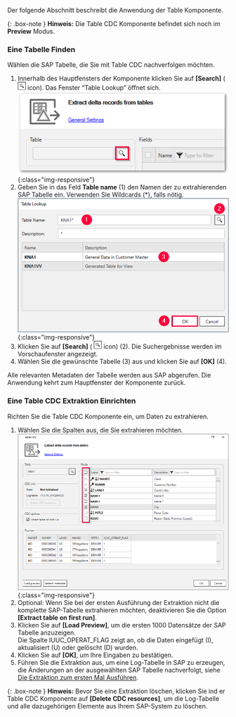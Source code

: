 Der folgende Abschnitt beschreibt die Anwendung der Table Komponente. <br>

{: .box-note }
**Hinweis:** Die Table CDC Komponente befindet sich noch im **Preview** Modus.

### Eine Tabelle Finden

Wählen die SAP Tabelle, die Sie mit Table CDC nachverfolgen möchten.

1. Innerhalb des Hauptfensters der Komponente klicken Sie auf  **[Search]** ( ![magnifying-glass](/img/content/icons/magnifying-glass.png) icon). Das Fenster “Table Lookup” öffnet sich.<br>
![Table-CDC](/img/content/tablecdc/table-cdc.png){:class="img-responsive"}
2. Geben Sie in das Feld **Table name** (1) den Namen der zu extrahierenden SAP Tabelle ein. Verwenden Sie Wildcards (*), falls nötig.<br>
![Look-Up-Report](/img/content/table/table_look-up.png){:class="img-responsive"}
3. Klicken Sie auf **[Search]** ( ![magnifying-glass](/img/content/icons/magnifying-glass.png) icon) (2). Die Suchergebnisse werden im Vorschaufenster angezeigt.
4. Wählen Sie die gewünschte Tabelle (3) aus und klicken Sie auf **[OK]** (4).

Alle relevanten Metadaten der Tabelle werden aus SAP abgerufen.
Die Anwendung kehrt zum Hauptfenster der Komponente zurück.

### Eine Table CDC Extraktion Einrichten

Richten Sie die Table CDC Komponente ein, um Daten zu extrahieren.

1. Wählen Sie die Spalten aus, die Sie extrahieren möchten.<br> ![Table-CDC-Setup](/img/content/tablecdc/table-cdc-kna1.png){:class="img-responsive"}
2. Optional: Wenn Sie bei der ersten Ausführung der Extraktion nicht die komplette SAP-Tabelle extrahieren möchten, deaktivieren Sie die Option **[Extract table on first run]**.
3. Klicken Sie auf **[Load Preview]**, um die ersten 1000 Datensätze der SAP Tabelle anzuzeigen.<br>
Die Spalte IUUC_OPERAT_FLAG zeigt an, ob die Daten eingefügt (I), aktualisiert (U) oder gelöscht (D) wurden.
4. Klicken Sie auf **[OK]**, um Ihre Eingaben zu bestätigen.
5. Führen Sie die Extraktion aus, um eine Log-Tabelle in SAP zu erzeugen, die Änderungen an der ausgewählten SAP Tabelle nachverfolgt, siehe [Die Extraktion zum ersten Mal Ausführen](#die-extraktion-zum-ersten-mal-ausführen).

{: .box-note }
**Hinweis:** Bevor Sie eine Extraktion löschen, klicken Sie ind er Table CDC Komponente auf **[Delete CDC resources]**, um die Log-Tabelle und alle dazugehörigen Elemente aus Ihrem SAP-System zu löschen. 

